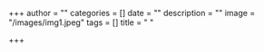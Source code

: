 +++
author = ""
categories = []
date = ""
description = ""
image = "/images/img1.jpeg"
tags = []
title = " "

+++
